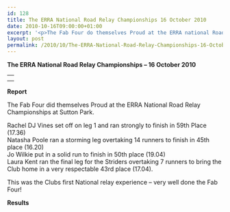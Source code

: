 ```yaml
---
id: 128
title: The ERRA National Road Relay Championships 16 October 2010
date: 2010-10-16T09:00:00+01:00
excerpt: '<p>The Fab Four do themselves Proud at the ERRA national Road Relay Championships at Sutton Park Saturday 16th October 2010, Brendan Ward (Club Chairman) ERRA Relays Photos Report Results</p>'
layout: post
permalink: /2010/10/The-ERRA-National-Road-Relay-Championships-16-October-2010/
---
```

**The ERRA National Road Relay Championships &#8211; 16 October 2010**</p> 

<table>
  <tr>
    <td>
    </td>
  </tr>
  
  <tr>
    <td>
    </td>
  </tr>
</table>

**<a name="Results"><a name="Report"></a>Report</a>**</p> 

The Fab Four did themselves Proud at the ERRA National Road Relay Championships at Sutton Park.

Rachel DJ Vines set off on leg 1 and ran strongly to finish in 59th Place (17.36)  
Natasha Poole ran a storming leg overtaking 14 runners to finish in 45th place (16.20)  
Jo Wilkie put in a solid run to finish in 50th place (19.04)  
Laura Kent ran the final leg for the Striders overtaking 7 runners to bring the Club home in a very respectable 43rd place (17.04).

This was the Clubs first National relay experience &#8211; very well done the Fab Four!



<a name="Theresults"></a>**Results**